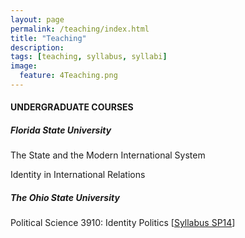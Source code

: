 ```yaml
---
layout: page
permalink: /teaching/index.html
title: "Teaching"
description:
tags: [teaching, syllabus, syllabi]
image:
  feature: 4Teaching.png
---
```


#### UNDERGRADUATE COURSES


##### Florida State University

The State and the Modern International System

Identity in International Relations


##### The Ohio State University

Political Science 3910: Identity Politics [<a href="../pdf/PS3910SyllabusSP14.pdf" target="_blank">Syllabus SP14</a>]
